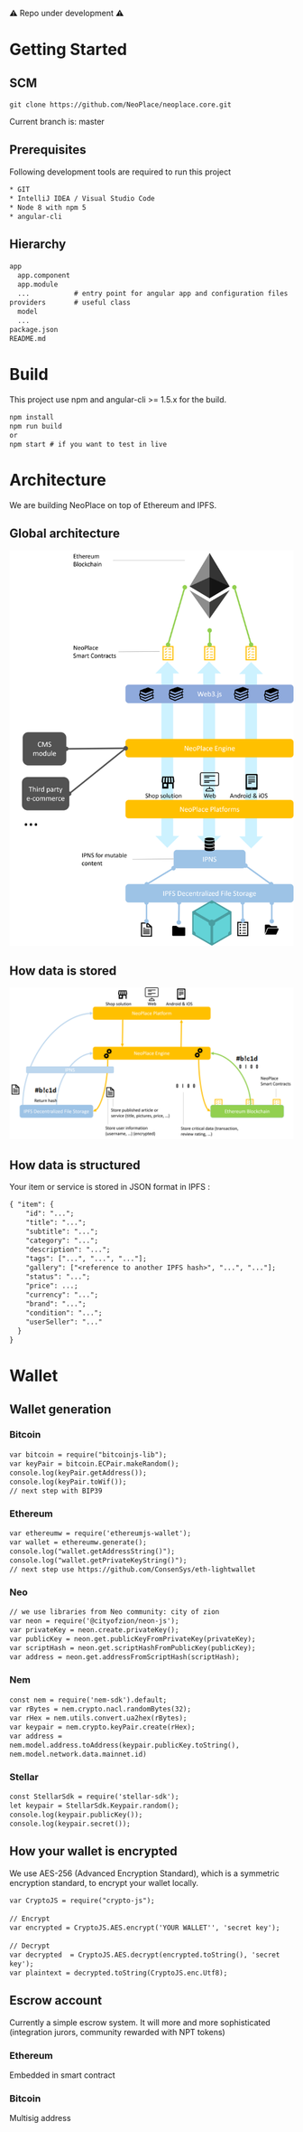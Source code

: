:warning: Repo under development :warning:
# Getting Started
## SCM

```
git clone https://github.com/NeoPlace/neoplace.core.git
```
Current branch is: master

## Prerequisites
Following development tools are required to run this project

```
* GIT
* IntelliJ IDEA / Visual Studio Code
* Node 8 with npm 5
* angular-cli
```

## Hierarchy
```
app
  app.component
  app.module
  ...           # entry point for angular app and configuration files
providers       # useful class
  model
  ...
package.json
README.md 
```

# Build

This project use npm and angular-cli >= 1.5.x for the build.
```
npm install
npm run build
or
npm start # if you want to test in live
```

# Architecture
We are building NeoPlace on top of Ethereum and IPFS.
## Global architecture

![alt text](./architecture.png)

## How data is stored

![alt text](./storage.png)

## How data is structured
Your item or service is stored in JSON format in IPFS :
```
{ "item": {
    "id": "...";
    "title": "...";
    "subtitle": "...";
    "category": "...";
    "description": "...";
    "tags": ["...", "...", "..."];
    "gallery": ["<reference to another IPFS hash>", "...", "..."];
    "status": "...";
    "price": ...;
    "currency": "...";
    "brand": "...";
    "condition": "...";
    "userSeller": "..."
  }
}
```

# Wallet
## Wallet generation
### Bitcoin
```
var bitcoin = require("bitcoinjs-lib");
var keyPair = bitcoin.ECPair.makeRandom();
console.log(keyPair.getAddress());
console.log(keyPair.toWif());
// next step with BIP39
```

### Ethereum
```
var ethereumw = require('ethereumjs-wallet');
var wallet = ethereumw.generate();
console.log("wallet.getAddressString()");
console.log("wallet.getPrivateKeyString()");
// next step use https://github.com/ConsenSys/eth-lightwallet
```
### Neo
```
// we use libraries from Neo community: city of zion
var neon = require('@cityofzion/neon-js');
var privateKey = neon.create.privateKey();
var publicKey = neon.get.publicKeyFromPrivateKey(privateKey);
var scriptHash = neon.get.scriptHashFromPublicKey(publicKey);
var address = neon.get.addressFromScriptHash(scriptHash);
```
### Nem
```
const nem = require('nem-sdk').default;
var rBytes = nem.crypto.nacl.randomBytes(32);
var rHex = nem.utils.convert.ua2hex(rBytes);
var keypair = nem.crypto.keyPair.create(rHex);
var address = nem.model.address.toAddress(keypair.publicKey.toString(),  nem.model.network.data.mainnet.id)
```

### Stellar
```
const StellarSdk = require('stellar-sdk');
let keypair = StellarSdk.Keypair.random();
console.log(keypair.publicKey());
console.log(keypair.secret());
```

## How your wallet is encrypted
We use AES-256 (Advanced Encryption Standard), which is a symmetric encryption standard, to encrypt your wallet locally.
```
var CryptoJS = require("crypto-js");
 
// Encrypt
var encrypted = CryptoJS.AES.encrypt('YOUR WALLET'', 'secret key');
 
// Decrypt
var decrypted  = CryptoJS.AES.decrypt(encrypted.toString(), 'secret key');
var plaintext = decrypted.toString(CryptoJS.enc.Utf8);
```

## Escrow account
Currently a simple escrow system.
It will more and more sophisticated (integration jurors, community rewarded with NPT tokens)
### Ethereum
Embedded in smart contract
### Bitcoin
Multisig address
